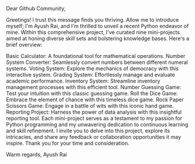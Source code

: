 Dear Github Community,

Greetings! I trust this message finds you thriving. Allow me to introduce myself; I'm Ayush Rai, and I'm thrilled to unveil a recent Python endeavor of mine. Within this comprehensive project, I've curated nine mini-projects aimed at honing diverse skill sets and bolstering knowledge bases. Here's a brief overview:

Basic Calculator: A foundational tool for mathematical operations.
Number System Converter: Seamlessly convert numbers between different numeral systems.
Voting System: Explore the mechanics of democracy with this interactive system.
Grading System: Effortlessly manage and evaluate academic performance.
Inventory System: Streamline inventory management processes with this efficient tool.
Number Guessing Game: Test your intuition with this classic guessing game.
Roll the Dice Game: Embrace the element of chance with this timeless dice game.
Rock Paper Scissors Game: Engage in a battle of wits with this iconic hand game.
Reporting Project: Harness the power of data analysis with this insightful reporting tool.
Each mini-project serves as a testament to my passion for Python programming and my unwavering dedication to continuous learning and skill refinement. I invite you to delve into this project, explore its intricacies, and share any feedback or collaboration opportunities it may inspire. Thank you for your time and consideration.

Warm regards,
Ayush Rai







